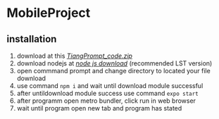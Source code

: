 # MobileProject

    

## installation

1. download at this *[TiangPrompt_code.zip](https://github.com/panupongth148/MobileProject/releases/tag/demo)*
2. download nodejs at *[node js download](https://nodejs.org/en/)* (recommended LST version)
3. open commmand prompt and change directory to located your file download
4. use command ``` npm i ``` and wait until download module successful
5. after untildownload module success use command ``` expo start ```
6. after programm open metro bundler, click run in web browser
7. wait until program open new tab and program has stated
